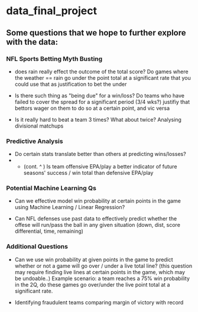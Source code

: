# data_final_project

## Some questions that we hope to further explore with the data:

### NFL Sports Betting Myth Busting
- does rain really effect the outcome of the total score? Do games where the weather == rain go under the point total at a significant rate that you could use that as justification to bet the under

- Is there such thing as "being due" for a win/loss? Do teams who have failed to cover the spread for a significant period (3/4 wks?) justifiy that bettors wager on them to do so at a certain point, and vic versa

- Is it really hard to beat a team 3 times? What about twice? Analysing divisional matchups

### Predictive Analysis
- Do certain stats translate better than others at predicting wins/losses? 
- - (cont. ^ ) Is team offensive EPA/play a better indicator of future seasons' success / win total than defensive EPA/play


### Potential Machine Learning Qs
- Can we effective model win probability at certain points in the game using Machine Learning / Linear Regression?

- Can NFL defenses use past data to effectively predict whether the offese will run/pass the ball in any given situation (down, dist, score differential, time, remaining)

### Additional Questions
- Can we use win probability at given points in the game to predict whether or not a game will go over / under a live total line? (this question may require finding live lines at certain points in the game, which may be undoable..) Example scenario: a team reaches a 75% win probability in the 2Q, do these games go over/under the live point total at a significant rate. 

- Identifying fraudulent teams comparing margin of victory with record

